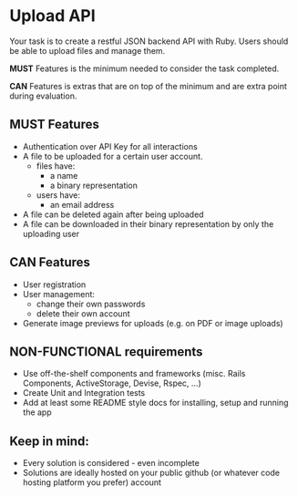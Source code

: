 # Upload API

Your task is to create a restful JSON backend API with Ruby. 
Users should be able to upload files and manage them.

**MUST** Features is the minimum needed to consider the task completed.

**CAN** Features is extras that are on top of the minimum and are extra point during evaluation.

## MUST Features

* Authentication over API Key for all interactions
* A file to be uploaded for a certain user account. 
  * files have:
    * a name
    * a binary representation
  * users have:
    * an email address
* A file can be deleted again after being uploaded
* A file can be downloaded in their binary representation by only the uploading user

## CAN Features     

* User registration
* User management:
  * change their own passwords
  * delete their own account
* Generate image previews for uploads (e.g. on PDF or image uploads)

## NON-FUNCTIONAL requirements

* Use off-the-shelf components and frameworks (misc. Rails Components, ActiveStorage, Devise, Rspec, …)
* Create Unit and Integration tests
* Add at least some README style docs for installing, setup and running the app

## Keep in mind:

* Every solution is considered - even incomplete
* Solutions are ideally hosted on your public github (or whatever code hosting platform you prefer) account
